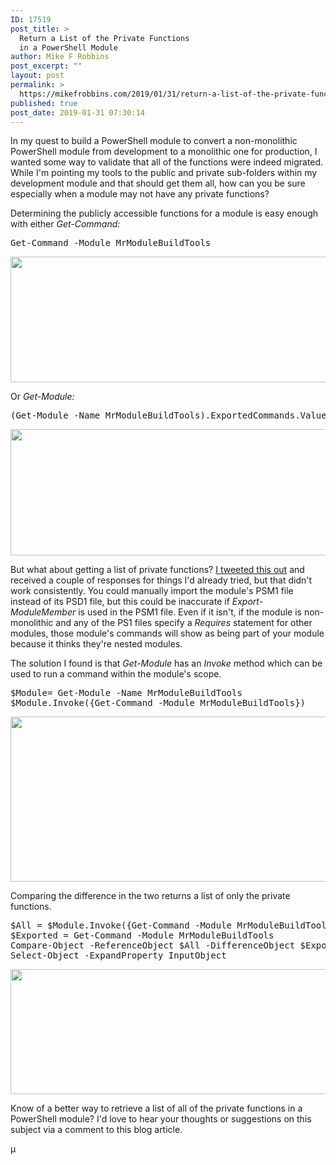 ```yaml
---
ID: 17519
post_title: >
  Return a List of the Private Functions
  in a PowerShell Module
author: Mike F Robbins
post_excerpt: ""
layout: post
permalink: >
  https://mikefrobbins.com/2019/01/31/return-a-list-of-the-private-functions-in-a-powershell-module/
published: true
post_date: 2019-01-31 07:30:14
---
```

In my quest to build a PowerShell module to convert a non-monolithic PowerShell module from development to a monolithic one for production, I wanted some way to validate that all of the functions were indeed migrated. While I'm pointing my tools to the public and private sub-folders within my development module and that should get them all, how can you be sure especially when a module may not have any private functions?

Determining the publicly accessible functions for a module is easy enough with either <em>Get-Command:
</em>
<pre class="lang:ps decode:true">Get-Command -Module MrModuleBuildTools</pre>
<a href="https://mikefrobbins.com/wp-content/uploads/2019/01/list-private-functions1a.jpg"><img class="alignnone size-full wp-image-17520" src="https://mikefrobbins.com/wp-content/uploads/2019/01/list-private-functions1a.jpg" alt="" width="859" height="201" /></a>

Or <em>Get-Module:</em>
<pre class="lang:ps decode:true">(Get-Module -Name MrModuleBuildTools).ExportedCommands.Values</pre>
<a href="https://mikefrobbins.com/wp-content/uploads/2019/01/list-private-functions2a.jpg"><img class="alignnone size-full wp-image-17521" src="https://mikefrobbins.com/wp-content/uploads/2019/01/list-private-functions2a.jpg" alt="" width="859" height="202" /></a>

But what about getting a list of private functions? <a href="https://twitter.com/mikefrobbins/status/1089923841017683968" target="_blank" rel="noopener">I tweeted this out</a> and received a couple of responses for things I'd already tried, but that didn't work consistently. You could manually import the module's PSM1 file instead of its PSD1 file, but this could be inaccurate if <em>Export-ModuleMember</em> is used in the PSM1 file. Even if it isn't, if the module is non-monolithic and any of the PS1 files specify a <em>Requires</em> statement for other modules, those module's commands will show as being part of your module because it thinks they're nested modules.

The solution I found is that <em>Get-Module</em> has an <em>Invoke</em> method which can be used to run a command within the module's scope.
<pre class="lang:ps decode:true ">$Module= Get-Module -Name MrModuleBuildTools
$Module.Invoke({Get-Command -Module MrModuleBuildTools})</pre>
<a href="https://mikefrobbins.com/wp-content/uploads/2019/01/list-private-functions3a.jpg"><img class="alignnone size-full wp-image-17522" src="https://mikefrobbins.com/wp-content/uploads/2019/01/list-private-functions3a.jpg" alt="" width="859" height="264" /></a>

Comparing the difference in the two returns a list of only the private functions.
<pre class="lang:ps decode:true">$All = $Module.Invoke({Get-Command -Module MrModuleBuildTools})
$Exported = Get-Command -Module MrModuleBuildTools
Compare-Object -ReferenceObject $All -DifferenceObject $Exported |
Select-Object -ExpandProperty InputObject</pre>
<a href="https://mikefrobbins.com/wp-content/uploads/2019/01/list-private-functions4a.jpg"><img class="alignnone size-full wp-image-17523" src="https://mikefrobbins.com/wp-content/uploads/2019/01/list-private-functions4a.jpg" alt="" width="859" height="200" /></a>

Know of a better way to retrieve a list of all of the private functions in a PowerShell module? I'd love to hear your thoughts or suggestions on this subject via a comment to this blog article.

µ